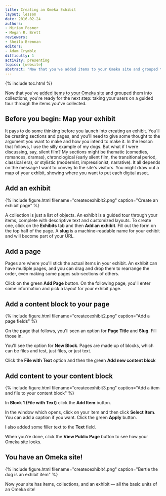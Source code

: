 ```yaml
---
title: Creating an Omeka Exhibit
layout: lesson
date: 2016-02-24
authors:
- Miriam Posner
- Megan R. Brett
reviewers:
- Sheila Brennan
editors:
- Adam Crymble
difficulty: 1
activity: presenting
topics: [website]
abstract: "Now that you've added items to your Omeka site and grouped them into collections, you're ready for the next step: taking your users on a guided tour through the items you've collected."
---
```


{% include toc.html %}





Now that you've [added items to your Omeka site](/lessons/up-and-running-with-omeka) and grouped them into collections, you're ready for the next step: taking your users on a guided tour through the items you've collected.

Before you begin: Map your exhibit
----------------------------------

It pays to do some thinking before you launch into creating an exhibit. You'll be creating sections and pages, and you'll need to give some thought to the argument you want to make and how you intend to make it. In the lesson that follows, I use the silly example of my dogs. But what if I were discussing, say, silent film? My sections might be thematic (comedies, romances, dramas), chronological (early silent film, the transitional period, classical era), or stylistic (modernist, impressionist, narrative). It all depends on the message I want to convey to the site's visitors. You might draw out a map of your exhibit, showing where you want to put each digital asset.

Add an exhibit
--------------

{% include figure.html filename="createoexhibit2.png" caption="Create an exhibit page" %}

A collection is just a list of objects. An exhibit is a guided tour through your items, complete with descriptive text and customized layouts. To create one, click on the **Exhibits** tab and then **Add an exhibit**. Fill out the form on the top half of the page. A **slug** is a machine-readable name for your exhibit and will become part of your URL.

Add a page
-------------
Pages are where you'll stick the actual items in your exhibit. An exhibit can have multiple pages, and you can drag and drop them to rearrange the order, even making some pages sub-sections of others. 

Click on the green **Add Page** button. On the following page, you'll enter some information and pick a layout for your exhibit page. 

Add a content block to your page
----------------------
{% include figure.html filename="createoexhibit2.png" caption="Add a page fields" %}

On the page that follows, you'll seen an option for **Page Title** and **Slug**. Fill those in. 

 You'll see the option for **New Block**. Pages are made up of blocks, which can be files and test, just files, or just text.

Click the **File with Text** option and then the green **Add new content block**

Add content to your content block
-----
{% include figure.html filename="createoexhibit3.png" caption="Add a item and file to your content block" %}

In **Block 1 (File with Text)** click the **Add Item** button. 

In the window which opens, click on your item and then click **Select Item**. You can add a caption if you want. Click the green **Apply** button.

I also added some filler text to the **Text** field. 

When you're done, click the **View Public Page** button to see how your Omeka site looks.

You have an Omeka site!
-----------------------
{% include figure.html filename="createoexhibit4.png" caption="Bertie the dog is an exhibit item" %}

Now your site has items, collections, and an exhibit — all the basic units of an Omeka site!
